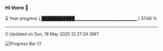 ### Hi there 👋

⏳ Year progress { ███████████▁▁▁▁▁▁▁▁▁▁▁▁▁▁▁▁▁▁▁ } 37.68 %

---

⏰ Updated on Sun, 18 May 2025 12:27:24 GMT

![Progress Bar CI](https://github.com/liununu/liununu/workflows/Progress%20Bar%20CI/badge.svg)
